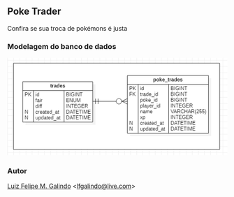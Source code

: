 ## Poke Trader

Confira se sua troca de pokémons é justa

### Modelagem do banco de dados

<img src="https://github.com/lfgalindo/poke_trader/blob/206bc0503f9338538a0616839517d9c224e533fc/docs/mer.png" />

### Autor
[Luiz Felipe M. Galindo](https://github.com/lfgalindo) <<lfgalindo@live.com>>
